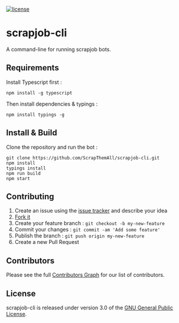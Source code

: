 [![license](https://img.shields.io/badge/license-GPLv3-green.svg?style=flat-square)](https://raw.githubusercontent.com/ScrapThemAll/scrapjob-cli/master/README.md)

# scrapjob-cli

A command-line for running scrapjob bots.

## Requirements

Install Typescript first :

    npm install -g typescript

Then install dependencies & typings :

    npm install typings -g

## Install & Build

Clone the repository and run the bot :

    git clone https://github.com/ScrapThemAll/scrapjob-cli.git
    npm install
    typings install
    npm run build
    npm start

## Contributing

1. Create an issue using the [issue tracker](https://github.com/ScrapThemAll/scrapjob-cli/issues) and describe your idea
2. [Fork it](https://github.com/ScrapThemAll/scrapjob-cli#fork)
3. Create your feature branch : `git checkout -b my-new-feature`
4. Commit your changes : `git commit -am 'Add some feature'`
5. Publish the branch : `git push origin my-new-feature`
6. Create a new Pull Request

## Contributors

Please see the full
[Contributors Graph](https://github.com/ScrapThemAll/scrapjob-cli/graphs/contributors) for our
list of contributors.

## License

scrapjob-cli is released under version 3.0 of the [GNU General Public License](https://www.gnu.org/licenses/gpl-3.0.en.html).
